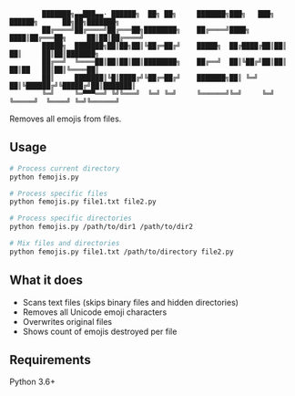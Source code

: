             
            ███████╗▄▄███▄▄· ██████╗  ██╗ ██╗     ███████╗███╗   ███╗ ██████╗      ██╗██╗███████╗
            ██╔════╝██╔════╝██╔═══██╗████████╗    ██╔════╝████╗ ████║██╔═══██╗     ██║██║██╔════╝
            █████╗  ███████╗██║██╗██║╚██╔═██╔╝    █████╗  ██╔████╔██║██║   ██║     ██║██║███████╗
            ██╔══╝  ╚════██║██║██║██║████████╗    ██╔══╝  ██║╚██╔╝██║██║   ██║██   ██║██║╚════██║
            ██║     ███████║╚█║████╔╝╚██╔═██╔╝    ███████╗██║ ╚═╝ ██║╚██████╔╝╚█████╔╝██║███████║
            ╚═╝     ╚═▀▀▀══╝ ╚╝╚═══╝  ╚═╝ ╚═╝     ╚══════╝╚═╝     ╚═╝ ╚═════╝  ╚════╝ ╚═╝╚══════╝
                                                                                                


Removes all emojis from files.

## Usage

```bash
# Process current directory
python femojis.py

# Process specific files
python femojis.py file1.txt file2.py

# Process specific directories
python femojis.py /path/to/dir1 /path/to/dir2

# Mix files and directories
python femojis.py file1.txt /path/to/directory file2.py
```

## What it does

- Scans text files (skips binary files and hidden directories)
- Removes all Unicode emoji characters
- Overwrites original files
- Shows count of emojis destroyed per file

## Requirements

Python 3.6+
